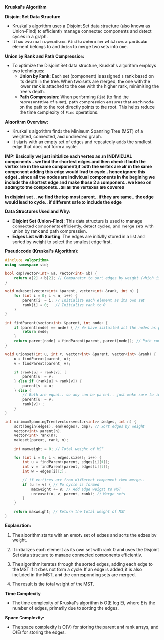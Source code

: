 **Kruskal's Algorithm**

**Disjoint Set Data Structure:**
- Kruskal's algorithm uses a Disjoint Set data structure (also known as Union-Find) to efficiently manage connected components and detect cycles in a graph.
- It has two main operations: `Find` to determine which set a particular element belongs to and `Union` to merge two sets into one.

**Union by Rank and Path Compression:**
- To optimize the Disjoint Set data structure, Kruskal's algorithm employs two techniques:
  - **Union by Rank**: Each set (component) is assigned a rank based on its depth in the tree. When two sets are merged, the one with the lower rank is attached to the one with the higher rank, minimizing the tree's depth.
  - **Path Compression**: When performing `Find` (to find the representative of a set), path compression ensures that each node on the path to the root directly points to the root. This helps reduce the time complexity of `Find` operations.

**Algorithm Overview:**
- Kruskal's algorithm finds the Minimum Spanning Tree (MST) of a weighted, connected, and undirected graph.
- It starts with an empty set of edges and repeatedly adds the smallest edge that does not form a cycle.

**IMP: Basically we just initialize each vertex as an INDIVIDUAL components.. we find the shortest edges and then check if both the vertex are in the same component(if both the vertex are alr in the same component adding this edge would lead to cycle.. hence ignore this edge).. since all the nodes are individual components in the begining we include the shortest edge and make those 2 a component.. we keep on adding to the componets.. till all the vertexes are covered**

**In disjoint set .. we find the top most parent.. if they are same.. the edge would lead to cycle.. if different safe to include the edge**

**Data Structures Used and Why:**
- **Disjoint Set (Union-Find)**: This data structure is used to manage connected components efficiently, detect cycles, and merge sets with union by rank and path compression.
- **Edges List with Sorting**: The edges are initially stored in a list and sorted by weight to select the smallest edge first.


**Pseudocode (Kruskal's Algorithm):**

```cpp
#include <algorithm>
using namespace std;

bool cmp(vector<int> &a, vector<int> &b) {
    return a[2] < b[2]; // Comparator to sort edges by weight (which is at 3(2nd index).. as (vertex1,vertex2,weight))
}

void makeset(vector<int> &parent, vector<int> &rank, int n) {
    for (int i = 0; i < n; i++) {
        parent[i] = i; // Initialize each element as its own set
        rank[i] = 0;   // Initialize rank to 0
    }
}

int findParent(vector<int> &parent, int node) {
    if (parent[node] == node) { // We have initailed all the nodes as parent to itself.. so when we find such node(there is no parent above) we can return 
        return node;
    }
    return parent[node] = findParent(parent, parent[node]); // Path compression - reursive find the node .. and when found just directly attach it to its parent so we dont have to go each time again and again
}

void unionset(int u, int v, vector<int> &parent, vector<int> &rank) {
    u = findParent(parent, u);
    v = findParent(parent, v);

    if (rank[u] < rank[v]) {
        parent[u] = v;
    } else if (rank[u] > rank[v]) {
        parent[v] = u;
    } else {
        // Both are equal.. so any can be parent.. just make sure to increase parents rank (v here is parent of u)
        parent[u] = v;
        rank[v]++;
    }
}

int minimumSpanningTree(vector<vector<int>> &edges, int n) {
    sort(begin(edges), end(edges), cmp); // Sort edges by weight
    vector<int> parent(n);
    vector<int> rank(n);
    makeset(parent, rank, n);

    int maxweight = 0; // Total weight of MST

    for (int i = 0; i < edges.size(); i++) {
        int u = findParent(parent, edges[i][0]);
        int v = findParent(parent, edges[i][1]);
        int w = edges[i][2];

        // if vertices are from different component then merge.. 
        if (u != v) { // No cycle is formed
            maxweight += w; // Add edge weight to MST
            unionset(u, v, parent, rank); // Merge sets
        }
    }

    return maxweight; // Return the total weight of MST
}
```

**Explanation:**
1. The algorithm starts with an empty set of edges and sorts the edges by weight.

2. It initializes each element as its own set with rank 0 and uses the Disjoint Set data structure to manage connected components efficiently.

3. The algorithm iterates through the sorted edges, adding each edge to the MST if it does not form a cycle. If an edge is added, it is also included in the MST, and the corresponding sets are merged.

4. The result is the total weight of the MST.

**Time Complexity:**
- The time complexity of Kruskal's algorithm is O(E log E), where E is the number of edges, primarily due to sorting the edges.

**Space Complexity:**
- The space complexity is O(V) for storing the parent and rank arrays, and O(E) for storing the edges.